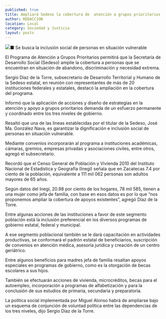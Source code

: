 ```yaml
---
published: true
title: Ampliará Sedeso la cobertura de  atención a grupos prioritarios
author: REDACCION
location: Local
category: Sociedad y Justicia
layout: posts
---
```


![](http://i.imgur.com/IISdx02m.jpg)■ Se busca la inclusión social de personas en situación vulnerable

El Programa de Atención a Grupos Prioritarios permitirá que la Secretaría de Desarrollo Social (Sedeso) amplíe la cobertura a personas que se encuentran en situación de abandono, discriminación y necesidad extrema.

Sergio Díaz de la Torre, subsecretario de Desarrollo Territorial y Humano de la Sedeso estatal, en reunión con representantes de más de 20 instituciones federales y estatales, destacó la ampliación en la cobertura del programa.

Informó que la aplicación de acciones y diseño de estrategias en la atención y apoyo a grupos prioritarios demanda de un esfuerzo permanente y coordinado entre los tres niveles de gobierno.

Resaltó que una de las líneas establecidas por el titular de la Sedeso, José Ma. González Nava, es garantizar la dignificación e inclusión social de personas en situación vulnerable.

Mediante convenios incorporarán al programa a instituciones académicas, cámaras, gremios, empresas privadas y asociaciones civiles, entre otros, agregó el subsecretario.

Recordó que el Censo General de Población y Vivienda 2010 del Instituto Nacional de Estadística y Geografía (Inegi) señala que en Zacatecas 7.4 por ciento de la población, equivalente a 111 mil 062 personas son adultos mayores de 65 años.

Según datos del Inegi, 20.98 por ciento de los hogares, 78 mil 585, tienen a una mujer como jefa de familia, con base en esos datos es por lo que “nos proponemos ampliar la cobertura de apoyos existentes”, agregó Díaz de la Torre.

Entre algunas acciones de las instituciones a favor de este segmento población está la inclusión preferencial en los diversos programas de gobierno estatal, federal y municipal.

 A ese segmento poblacional también se le dará capacitación en actividades productivas, se conformará el padrón estatal de beneficiarios, suscripción de convenios en atención médica, asesoría jurídica y creación de un centro geriátrico.
 
Entre algunos beneficios para madres jefa de familia resaltan apoyos especiales en programas de gobierno, como es la otorgación de becas escolares a sus hijos.

También se efectuarán acciones de vivienda, microcréditos, becas para el autoempleo, incorporación a programas de alfabetización y para la conclusión de sus estudios de primaria, secundaria y preparatoria.

 La política social implementada por Miguel Alonso habrá de ampliarse bajo un esquema de conjunción de voluntad política entre las dependencias de los tres niveles, dijo Sergio Díaz de la Torre.
